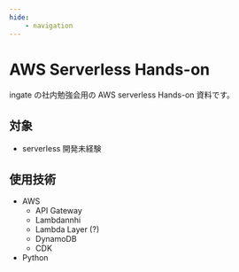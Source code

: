 ```yaml
---
hide:
    - navigation
---
```


# AWS Serverless Hands-on

ingate の社内勉強会用の AWS serverless Hands-on 資料です。

## 対象

-   serverless 開発未経験

## 使用技術

-   AWS
    -   API Gateway
    -   Lambdannhi
    -   Lambda Layer (?)
    -   DynamoDB
    -   CDK
-   Python
